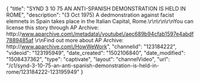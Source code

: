 {
    "title": "SYND 3 10 75 AN ANTI-SPANISH DEMONSTRATION IS HELD IN ROME",
    "description": "(3 Oct 1975) A dedmonstration against facist elemnets in Spain takes place in the Italian Capital, Rome.\r\n\r\n\r\nYou can license this story through AP Archive: http:\/\/www.aparchive.com\/metadata\/youtube\/aec689b94cfab1597e4abdf7889485af \r\nFind out more about AP Archive: http:\/\/www.aparchive.com\/HowWeWork",
    "channelid": "123184222",
    "videoid": "123195949",
    "date_created": "1502106840",
    "date_modified": "1508437362",
    "type": "captivate",
    "layout": "channelVideo",
    "url": "\/c1\/synd-3-10-75-an-anti-spanish-demonstration-is-held-in-rome\/123184222-123195949"
}